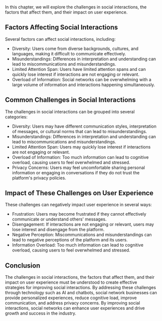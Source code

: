 
In this chapter, we will explore the challenges in social interactions, the factors that affect them, and their impact on user experience.

Factors Affecting Social Interactions
-------------------------------------

Several factors can affect social interactions, including:

* Diversity: Users come from diverse backgrounds, cultures, and languages, making it difficult to communicate effectively.
* Misunderstandings: Differences in interpretation and understanding can lead to miscommunications and misunderstandings.
* Limited Attention Span: Users have limited attention spans and can quickly lose interest if interactions are not engaging or relevant.
* Overload of Information: Social networks can be overwhelming with a large volume of information and interactions happening simultaneously.

Common Challenges in Social Interactions
----------------------------------------

The challenges in social interactions can be grouped into several categories:

* Diversity: Users may have different communication styles, interpretation of messages, or cultural norms that can lead to misunderstandings.
* Misunderstandings: Differences in interpretation and understanding can lead to miscommunications and misunderstandings.
* Limited Attention Span: Users may quickly lose interest if interactions are not engaging or relevant.
* Overload of Information: Too much information can lead to cognitive overload, causing users to feel overwhelmed and stressed.
* Privacy Concerns: Users may feel uncomfortable sharing personal information or engaging in conversations if they do not trust the platform's privacy policies.

Impact of These Challenges on User Experience
---------------------------------------------

These challenges can negatively impact user experience in several ways:

* Frustration: Users may become frustrated if they cannot effectively communicate or understand others' messages.
* Disengagement: If interactions are not engaging or relevant, users may lose interest and disengage from the platform.
* Negative Perception: Miscommunications and misunderstandings can lead to negative perceptions of the platform and its users.
* Information Overload: Too much information can lead to cognitive overload, causing users to feel overwhelmed and stressed.

Conclusion
----------

The challenges in social interactions, the factors that affect them, and their impact on user experience must be understood to create effective strategies for improving social interactions. By addressing these challenges through technology such as AI and chatbots, social network businesses can provide personalized experiences, reduce cognitive load, improve communication, and address privacy concerns. By improving social interactions, social networks can enhance user experiences and drive growth and success in the industry.
